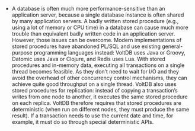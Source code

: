 *  A database is often much more performance-sensitive than an application server, because a single
database instance is often shared by many application servers. A badly written stored procedure
(e.g., using a lot of memory or CPU time) in a database can cause much more trouble than equivalent
badly written code in an application server. 
However, those issues can be overcome. Modern implementations of stored procedures have abandoned
PL/SQL and use existing general-purpose programming languages instead: VoltDB uses Java or Groovy,
Datomic uses Java or Clojure, and Redis uses Lua. With stored procedures and in-memory data, executing all transactions on a single thread becomes
feasible. As they don’t need to wait for I/O and they avoid the overhead of other concurrency control
mechanisms, they can achieve quite good throughput on a single thread. 
VoltDB also uses stored procedures for replication: instead of copying a transaction’s writes from
one node to another, it executes the same stored procedure on each replica. VoltDB therefore
requires that stored procedures are deterministic (when run on different nodes, they must produce
the same result). If a transaction needs to use the current date and time, for example, it must do
so through special deterministic APIs.